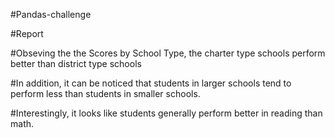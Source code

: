 #Pandas-challenge

#Report

#Obseving the the Scores by School Type, the charter type schools perform better than district type schools 

#In addition, it can be noticed that students in larger schools tend to perform less than students in smaller schools.

#Interestingly, it looks like students generally perform better in reading than math.
